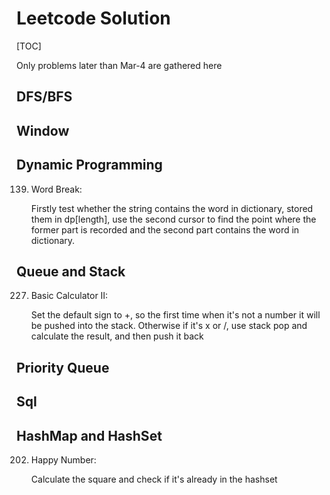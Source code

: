 # Leetcode Solution

[TOC]



Only problems later than Mar-4 are gathered here

## DFS/BFS



## Window



## Dynamic Programming

139. Word Break:

     Firstly test whether the string contains the word in dictionary, stored them in dp[length], use the second cursor to find the point where the former part is recorded and the second part contains the word in dictionary.

## Queue and Stack

227. Basic Calculator II:

     Set the default sign to +, so the first time when it's not a number it will be pushed into the stack. Otherwise if it's x or /, use stack pop and calculate the result, and then push it back

## Priority Queue



## Sql



## HashMap and HashSet

202. Happy Number:

     Calculate the square and check if it's already in the hashset

     

